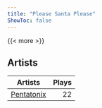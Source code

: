 ```yaml
---
title: "Please Santa Please"
ShowToc: false
---
```


{{< more >}}

## Artists
Artists | Plays 
----- | -----: 
[Pentatonix](/artists/pentatonix-655231) | 22

